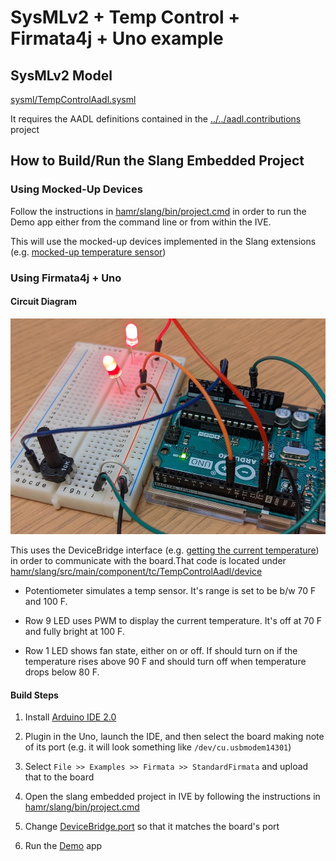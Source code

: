# SysMLv2 + Temp Control + Firmata4j + Uno example

## SysMLv2 Model

[sysml/TempControlAadl.sysml](sysml/TempControlAadl.sysml)

It requires the AADL definitions contained in the [../../aadl.contributions](../../aadl.contributions) project

## How to Build/Run the Slang Embedded Project

### Using Mocked-Up Devices

Follow the instructions in [hamr/slang/bin/project.cmd](hamr/slang/bin/project.cmd#L19-L50) in order to run the Demo app either from the command line or from within the IVE.

This will use the mocked-up devices implemented in the Slang extensions (e.g. [mocked-up temperature sensor](hamr/slang/src/main/component/tc/TempControlAadl/TempSensorNative_Ext.scala#L14-L20))


### Using Firmata4j + Uno

#### Circuit Diagram
![circuit_diagram.jpg](circuit_diagram.jpg)

This uses the DeviceBridge interface (e.g. [getting the current temperature](hamr/slang/src/main/component/tc/TempControlAadl/TempSensorNative_Ext.scala#L11-L12)) in order to communicate with the board.That code is located under [hamr/slang/src/main/component/tc/TempControlAadl/device](hamr/slang/src/main/component/tc/TempControlAadl/device)

- Potentiometer simulates a temp sensor.  It's range is set to be b/w 70 F and 100 F.

- Row 9 LED uses PWM to display the current temperature.  It's off at 70 F
and fully bright at 100 F.

- Row 1 LED shows fan state, either on or off.  If should turn on if
the temperature rises above 90 F and should turn off when temperature
drops below 80 F.

#### Build Steps
1. Install [Arduino IDE 2.0](https://docs.arduino.cc/software/ide-v2/tutorials/getting-started/ide-v2-downloading-and-installing)

1. Plugin in the Uno, launch the IDE, and then select the board making
note of its port (e.g. it will look something like ``/dev/cu.usbmodem14301``)

1. Select ``File >> Examples >> Firmata >> StandardFirmata`` and upload
that to the board

1. Open the slang embedded project in IVE by following the instructions in [hamr/slang/bin/project.cmd](hamr/slang/bin/project.cmd) 

1. Change [DeviceBridge.port](hamr/slang/src/main/component/tc/TempControlAadl/device/DeviceBridge.scala#L8) so that it matches the board's port

1. Run the [Demo](hamr/slang/src/main/architecture/tc/Demo.scala) app
